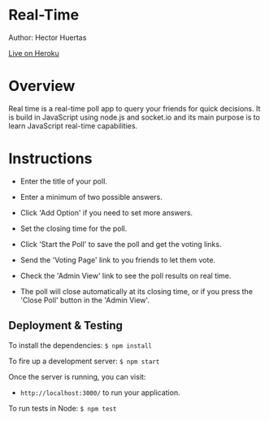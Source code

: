 # Real-Time
Author: Hector Huertas

[Live on Heroku](https://real-time-hector.herokuapp.com/)

# Overview
Real time is a real-time poll app to query your friends for quick decisions. It is build in JavaScript using node.js and socket.io and its main purpose is to learn JavaScript real-time capabilities.

# Instructions

* Enter the title of your poll.

* Enter a minimum of two possible answers.

* Click 'Add Option' if you need to set more answers.

* Set the closing time for the poll.

* Click 'Start the Poll' to save the poll and get the voting links.

* Send the 'Voting Page' link to you friends to let them vote.

* Check the 'Admin View' link to see the poll results on real time.

* The poll will close automatically at its closing time, or if you press the 'Close Poll' button in the 'Admin View'.

## Deployment & Testing

To install the dependencies: `$ npm install `

To fire up a development server: `$ npm start`

Once the server is running, you can visit:

* `http://localhost:3000/` to run your application.

To run tests in Node: `$ npm test`

